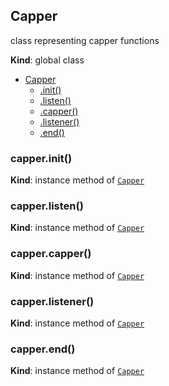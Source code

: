 <a name="Capper"></a>

## Capper
class representing capper functions

**Kind**: global class  

* [Capper](#Capper)
    * [.init()](#Capper+init)
    * [.listen()](#Capper+listen)
    * [.capper()](#Capper+capper)
    * [.listener()](#Capper+listener)
    * [.end()](#Capper+end)

<a name="Capper+init"></a>

### capper.init()
**Kind**: instance method of [<code>Capper</code>](#Capper)  
<a name="Capper+listen"></a>

### capper.listen()
**Kind**: instance method of [<code>Capper</code>](#Capper)  
<a name="Capper+capper"></a>

### capper.capper()
**Kind**: instance method of [<code>Capper</code>](#Capper)  
<a name="Capper+listener"></a>

### capper.listener()
**Kind**: instance method of [<code>Capper</code>](#Capper)  
<a name="Capper+end"></a>

### capper.end()
**Kind**: instance method of [<code>Capper</code>](#Capper)  
